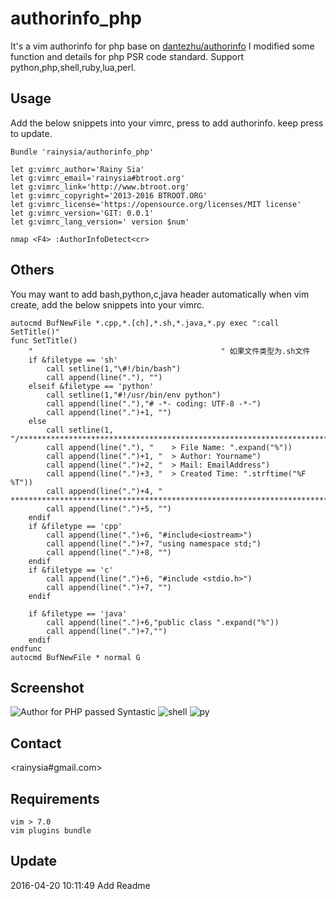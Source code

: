 authorinfo_php
================

It's a vim authorinfo for php base on [dantezhu/authorinfo](https://github.com/dantezhu/authorinfo)
I modified some function and details for php PSR code standard.
Support python,php,shell,ruby,lua,perl.

Usage
------------------------------
Add the below snippets into your vimrc, press <F4> to add authorinfo. keep press <F4> to update.
```
Bundle 'rainysia/authorinfo_php'

let g:vimrc_author='Rainy Sia'
let g:vimrc_email='rainysia#btroot.org'
let g:vimrc_link='http://www.btroot.org'
let g:vimrc_copyright='2013-2016 BTROOT.ORG' 
let g:vimrc_license='https://opensource.org/licenses/MIT license'
let g:vimrc_version='GIT: 0.0.1'
let g:vimrc_lang_version=' version $num'

nmap <F4> :AuthorInfoDetect<cr>
```
Others
------------------------------
You may want to add bash,python,c,java header automatically when vim create, add the below snippets into your vimrc.
```
autocmd BufNewFile *.cpp,*.[ch],*.sh,*.java,*.py exec ":call SetTitle()" 
func SetTitle()
    "                                          " 如果文件类型为.sh文件 
    if &filetype == 'sh'
        call setline(1,"\#!/bin/bash")
        call append(line("."), "")
    elseif &filetype == 'python'
        call setline(1,"#!/usr/bin/env python")
        call append(line("."),"# -*- coding: UTF-8 -*-")
        call append(line(".")+1, "")
    else 
        call setline(1, "/*************************************************************************")
        call append(line("."), "	> File Name: ".expand("%"))
        call append(line(".")+1, "	> Author: Yourname")
        call append(line(".")+2, "	> Mail: EmailAddress")
        call append(line(".")+3, "	> Created Time: ".strftime("%F %T"))
        call append(line(".")+4, " ************************************************************************/")
        call append(line(".")+5, "")
    endif
    if &filetype == 'cpp'
        call append(line(".")+6, "#include<iostream>")
        call append(line(".")+7, "using namespace std;")
        call append(line(".")+8, "")
    endif
    if &filetype == 'c'
        call append(line(".")+6, "#include <stdio.h>")
        call append(line(".")+7, "")
    endif

    if &filetype == 'java'
    	call append(line(".")+6,"public class ".expand("%"))
    	call append(line(".")+7,"")
    endif
endfunc
autocmd BufNewFile * normal G
```


Screenshot
------------------------------
![Author for PHP passed Syntastic](https://cloud.githubusercontent.com/assets/1259324/15738169/9c5069ee-28dc-11e6-8910-a1aa2edcaa5e.png)
![shell](https://cloud.githubusercontent.com/assets/1259324/15738181/ac09f62a-28dc-11e6-8778-cae084215a43.png)
![py](https://cloud.githubusercontent.com/assets/1259324/15738190/bd7b7122-28dc-11e6-9b37-915b33638eec.png)

Contact
----------------------------------------
<rainysia#gmail.com>


Requirements
----------------------------------------

    vim > 7.0
    vim plugins bundle


Update
----------------------------------------
2016-04-20 10:11:49 Add Readme<br />
